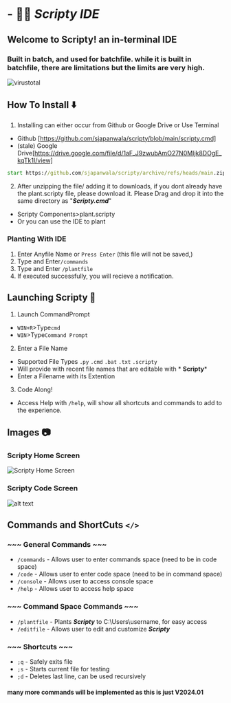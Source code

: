 # - 👨‍💻 ***Scripty IDE***
## Welcome to Scripty! an in-terminal IDE 
### Built in batch, and used for batchfile. while it is built in batchfile, there are limitations but the limits are very high.
![virustotal](image.png)
## How To Install ⬇️
1) Installing can either occur from Github or Google Drive or Use Terminal
- Github [https://github.com/sjapanwala/scripty/blob/main/scripty.cmd]
- (stale) Google Drive[https://drive.google.com/file/d/1aF_J9zwubAmO27N0MIjk8DOgE_kqTk1I/view]
```cmd
start https://github.com/sjapanwala/scripty/archive/refs/heads/main.zip
```
2) After unzipping the file/ adding it to downloads, if you dont already have the plant.scripty file, please download it. Please Drag and drop it into the same directory as "***Scripty.cmd***"
- Scripty Components>plant.scripty
- Or you can use the IDE to plant
### Planting With IDE
1) Enter Anyfile Name or ```Press Enter``` (this file will not be saved,)
2) Type and Enter```/commands```
3) Type and Enter ```/plantfile```
4) If executed successfully, you will recieve a notification.
## Launching Scripty 🚀
1) Launch CommandPrompt 
- ```WIN+R```>Type```cmd```
- ```WIN```>Type```Command Prompt```
2) Enter a File Name
- Supported File Types ```.py``` ```.cmd``` ```.bat``` ```.txt``` ```.scripty```
- Will provide with recent file names that are editable with * **Scripty***
- Enter a Filename with its Extention
3) Code Along!
- Access Help with ```/help```, will show all shortcuts and commands to add to the experience.
## Images 📷

### Scripty Home Screen
![Scripty Home Screen](image-1.png)
### Scripty Code Screen
![alt text](image-3.png)

## Commands and ShortCuts ```</>```
### ~~~ General Commands ~~~
- ```/commands``` - Allows user to enter commands space (need to be in code space)
- ```/code``` - Allows user to enter code space (need to be in command space)
- ```/console``` - Allows user to access console space
- ```/help``` - Allows user to access help space
### ~~~ Command Space Commands ~~~
- ```/plantfile``` - Plants ***Scripty*** to C:\Users\username\, for easy access
- ```/editfile``` - Allows user to edit and customize ***Scripty***
### ~~~ Shortcuts ~~~
- ```;q``` - Safely exits file
- ```;s``` - Starts current file for testing
- ```;d``` - Deletes last line, can be used recursively
#### many more commands will be implemented as this is just V2024.01
